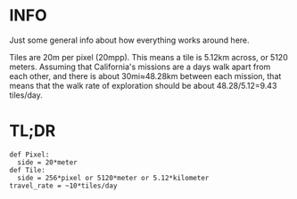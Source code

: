 INFO
=====
Just some general info about how everything works around here.

Tiles are 20m per pixel (20mpp). This means a tile is 5.12km across, or 5120 meters. Assuming that California's missions are a days walk apart from each other, and there is about 30mi≈48.28km between each mission, that means that the walk rate of exploration should be about 48.28/5.12=9.43 tiles/day.

TL;DR
=====
```
def Pixel:
  side = 20*meter
def Tile:
  side = 256*pixel or 5120*meter or 5.12*kilometer
travel_rate = ~10*tiles/day
```
